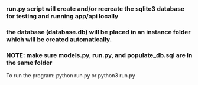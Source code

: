 ### run.py script will create and/or recreate the sqlite3 database for testing and running app/api locally

### the database (database.db) will be placed in an instance folder which will be created automatically. 

### NOTE: make sure models.py, run.py, and populate_db.sql are in the same folder

To run the program: python run.py or python3 run.py